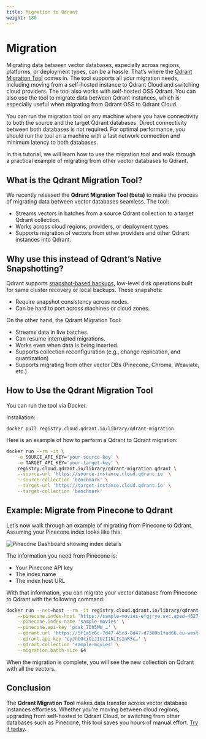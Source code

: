 ```yaml
---
title: Migration to Qdrant
weight: 180
---
```


# Migration

Migrating data between vector databases, especially across regions, platforms, or deployment types, can be a hassle. That’s where the [Qdrant Migration Tool](https://github.com/qdrant/migration) comes in. The tool supports all your migration needs, including moving from a self-hosted instance to Qdrant Cloud and switching cloud providers. The tool also works with self-hosted OSS Qdrant. You can also use the tool to migrate data between Qdrant instances, which is especially useful when migrating from Qdrant OSS to Qdrant Cloud.

You can run the migration tool on any machine where you have connectivity to both the source and the target Qdrant databases. Direct connectivity between both databases is not required. For optimal performance, you should run the tool on a machine with a fast network connection and minimum latency to both databases.

In this tutorial, we will learn how to use the migration tool and walk through a practical example of migrating from other vector databases to Qdrant. 

## What is the Qdrant Migration Tool?

We recently released the **Qdrant Migration Tool (beta)** to make the process of migrating data between vector databases seamless. The tool:

* Streams vectors in batches from a source Qdrant collection to a target Qdrant collection.  
* Works across cloud regions, providers, or deployment types.  
* Supports migration of vectors from other providers and other Qdrant instances into Qdrant. 

## Why use this instead of Qdrant’s Native Snapshotting?

Qdrant supports [snapshot-based backups](https://qdrant.tech/documentation/concepts/snapshots/), low-level disk operations built for  same cluster recovery or local backups. These snapshots:

* Require snapshot consistency across nodes.   
* Can be hard to port across machines or cloud zones. 

On the other hand, the Qdrant Migration Tool:

* Streams data in live batches.  
* Can resume interrupted migrations.  
* Works even when data is being inserted.  
* Supports collection reconfiguration (e.g., change replication, and quantization)  
* Supports migrating from other vector DBs (Pinecone, Chroma, Weaviate, etc.)

## How to Use the Qdrant Migration Tool

You can run the tool via Docker. 

Installation:

```shell
docker pull registry.cloud.qdrant.io/library/qdrant-migration
```

Here is an example of how to perform a Qdrant to Qdrant migration:

```bash  
docker run --rm -it \
    -e SOURCE_API_KEY='your-source-key' \
    -e TARGET_API_KEY='your-target-key' \
    registry.cloud.qdrant.io/library/qdrant-migration qdrant \
    --source-url 'https://source-instance.cloud.qdrant.io' \
    --source-collection 'benchmark' \
    --target-url 'https://target-instance.cloud.qdrant.io' \
    --target-collection 'benchmark'

```

## Example: Migrate from Pinecone to Qdrant

Let’s now walk through an example of migrating from Pinecone to Qdrant. Assuming your Pinecone index looks like this:  

![Pinecone Dashboard showing index details](/documentation/guides/pinecone-index.png)

The information you need from Pinecone is: 

* Your Pinecone API key   
* The index name   
* The index host URL

With that information, you can migrate your vector database from Pinecone to Qdrant with the following command: 

```bash   
docker run --net=host --rm -it registry.cloud.qdrant.io/library/qdrant-migration pinecone \
    --pinecone.index-host 'https://sample-movies-efgjrye.svc.aped-4627-b74a.pinecone.io' \
    --pinecone.index-name 'sample-movies' \
    --pinecone.api-key 'pcsk_7Dh5MW_…' \
    --qdrant.url 'https://5f1a5c6c-7d47-45c3-8d47-d7389b1fad66.eu-west-1-0.aws.cloud.qdrant.io:6334' \
    --qdrant.api-key 'eyJhbGciOiJIUzI1NiIsInR5c…' \
    --qdrant.collection 'sample-movies' \
    --migration.batch-size 64


``` 
When the migration is complete, you will see the new collection on Qdrant with all the vectors.  

## Conclusion

The **Qdrant Migration Tool** makes data transfer across vector database instances effortless. Whether you're moving between cloud regions, upgrading from self-hosted to Qdrant Cloud, or switching from other databases such as Pinecone, this tool saves you hours of manual effort. [Try it today](https://github.com/qdrant/migration). 



